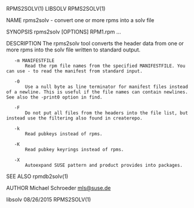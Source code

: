 RPMS2SOLV(1)                                                                                       LIBSOLV                                                                                       RPMS2SOLV(1)



NAME
       rpms2solv - convert one or more rpms into a solv file

SYNOPSIS
       rpms2solv [OPTIONS] RPM1.rpm ...

DESCRIPTION
       The rpms2solv tool converts the header data from one or more rpms into the solv file written to standard output.

       -m MANIFESTFILE
           Read the rpm file names from the specified MANIFESTFILE. You can use - to read the manifest from standard input.

       -0
           Use a null byte as line terminator for manifest files instead of a newline. This is useful if the file names can contain newlines. See also the -print0 option in find.

       -F
           Do not put all files from the headers into the file list, but instead use the filtering also found in createrepo.

       -k
           Read pubkeys instead of rpms.

       -K
           Read pubkey keyrings instead of rpms.

       -X
           Autoexpand SUSE pattern and product provides into packages.

SEE ALSO
       rpmdb2solv(1)

AUTHOR
       Michael Schroeder <mls@suse.de>



libsolv                                                                                           08/26/2015                                                                                     RPMS2SOLV(1)
